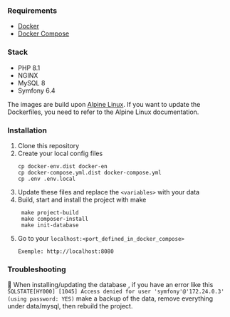### Requirements

- [Docker](https://www.docker.com/)
- [Docker Compose](https://docs.docker.com/compose/)

### Stack

- PHP 8.1
- NGINX
- MySQL 8
- Symfony 6.4

The images are build upon [Alpine Linux](https://www.alpinelinux.org/). If you want to update the Dockerfiles,
you need to refer to the Alpine Linux documentation.

### Installation

1. Clone this repository
2. Create your local config files
    ```
    cp docker-env.dist docker-en
    cp docker-compose.yml.dist docker-compose.yml
    cp .env .env.local
    ```
3. Update these files and replace the `<variables>` with your data
4. Build, start and install the project with make
   ```
    make project-build
    make composer-install
    make init-database
    ```
5. Go to your `localhost:<port_defined_in_docker_compose>`
    ```
    Exemple: http://localhost:8080
    ```

### Troubleshooting
🤕 When installing/updating the database , if you have an error like this
`SQLSTATE[HY000] [1045] Access denied for user 'symfony'@'172.24.0.3' (using password: YES)`
make a backup of the data, remove everything under data/mysql, then rebuild the project.
